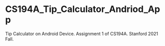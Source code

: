 # CS194A_Tip_Calculator_Andriod_App
Tip Calculator on Android Device. Assignment 1 of CS194A. Stanford 2021 Fall.
